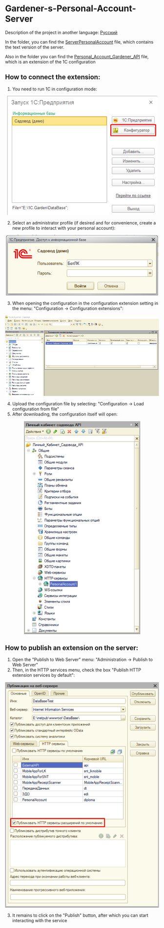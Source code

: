# Gardener-s-Personal-Account-Server

Description of the project in another language: [Русский](README.md)

In the folder, you can find the [ServerPersonalAccount](ServerPersonalAccount.txt) file, which contains the text version of the server.

Also in the folder you can find the [Personal_Account_Gardener_API](Personal_Account_Gardener_API.cfe) file, which is an extension of the 1C configuration

## How to connect the extension:

1. You need to run 1C in configuration mode:

<p align="center">
  <img src="/images/img1.png" alt="Starting the system in configuration mode"/>
</p>

2. Select an administrator profile (if desired and for convenience, create a new profile to interact with your personal account):

<p align="center">
  <img src="/images/img2.png" alt="Profile selection"/>
</p>

3. When opening the configuration in the configuration extension setting in the menu: "Configuration -> Configuration extensions":

<p align="center">
  <img src="/images/img3.png" alt="Configuration extension"/>
</p>

4. Upload the configuration file by selecting: "Configuration -> Load configuration from file"
5. After downloading, the configuration itself will open:

<p align="center">
  <img src="/images/img4.png" alt="Configuration menu"/>
</p>

## How to publish an extension on the server:

1. Open the "Publish to Web Server" menu: "Administration -> Publish to Web Server"
2. Then, in the HTTP services menu, check the box "Publish HTTP extension services by default":

<p align="center">
  <img src="/images/img5.png" alt="Publishing a Web Server"/>
</p>

3. It remains to click on the "Publish" button, after which you can start interacting with the service
